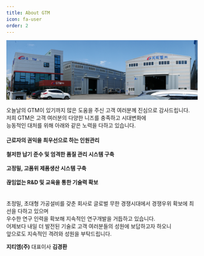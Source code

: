 ```yaml
---
title: About GTM
icon: fa-user
order: 2
---
```


<a class="image featured"><img src="assets/images/gtm_company_view_wide.jpg" alt="" /></a>

오늘날의 GTM이 있기까지 많은 도움을 주신 고객 여러분께 진심으로 감사드립니다.  
저희 GTM은 고객 여러분의 다양한 니즈를 충족하고 시대변화에  
능동적인 대처를 위해 아래와 같은 노력을 다하고 있습니다.

#### 근로자의 권익을 최우선으로 하는 인원관리<br/><br>철저한 납기 준수 및 엄격한 품질 관리 시스템 구축<br/><br>고정밀, 고품위 제품생산 시스템 구축<br/><br>끊임없는 R&D 및 교육을 통한 기술력 확보

<br/>초정밀, 초대형 가공설비를 갖춘 회사로 글로벌 무한 경쟁시대에서 경쟁우위 확보에 최선을 다하고 있으며  
우수한 연구 인력을 확보해 지속적인 연구개발을 거듭하고 있습니다.  
어제보다 내일 더 발전된 기술로 고객 여러분들의 성원에 보답하고자 하오니  
앞으로도 지속적인 격려와 성원을 부탁드립니다.  

**지티엠(주)** 대표이사 **김경환**
